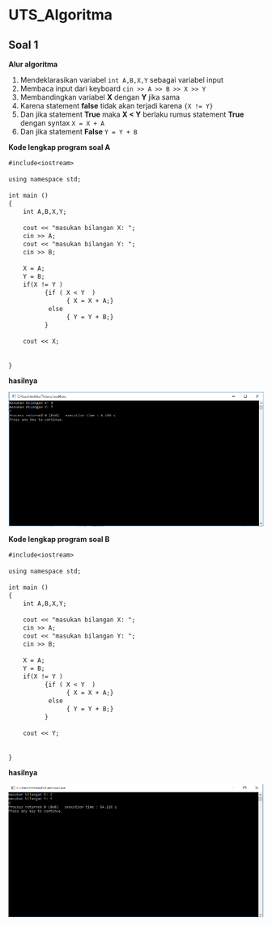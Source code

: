 # UTS_Algoritma

## Soal 1

**Alur algoritma**
1. Mendeklarasikan variabel `int A,B,X,Y` sebagai variabel input
2. Membaca input dari keyboard `cin >> A >> B >> X >> Y `
3. Membandingkan variabel **X** dengan **Y** jika sama
4. Karena statement **false** tidak akan terjadi karena `{X != Y}`
5. Dan jika statement **True** maka **X < Y** berlaku rumus statement **True** dengan syntax `X = X + A`
6. Dan jika statement **False** `Y = Y + B`


**Kode lengkap program**
**soal A**

```
#include<iostream>

using namespace std;

int main ()
{
    int A,B,X,Y;

    cout << "masukan bilangan X: ";
    cin >> A;
    cout << "masukan bilangan Y: ";
    cin >> B;

    X = A;
    Y = B;
    if(X != Y )
          {if ( X < Y  )
                { X = X + A;}
           else
                { Y = Y + B;}
          }

    cout << X;


}
```

**hasilnya**

![hasilnya](https://github.com/iisamelia/UTS_Algoritma/blob/master/soal1.cpp/hasil1A.PNG)


**Kode lengkap program**
**soal B**

```
#include<iostream>

using namespace std;

int main ()
{
    int A,B,X,Y;

    cout << "masukan bilangan X: ";
    cin >> A;
    cout << "masukan bilangan Y: ";
    cin >> B;

    X = A;
    Y = B;
    if(X != Y )
          {if ( X < Y  )
                { X = X + A;}
           else
                { Y = Y + B;}
          }

    cout << Y;


}
```

**hasilnya**

![hasilnya](https://github.com/iisamelia/UTS_Algoritma/blob/master/soal1.cpp/hasil1B.PNG)


